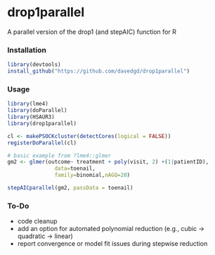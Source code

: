 # drop1parallel
A parallel version of the drop1 (and stepAIC) function for R

### Installation
```R
library(devtools)
install_github("https://github.com/davedgd/drop1parallel")
```

### Usage
```R
library(lme4)
library(doParallel)
library(HSAUR3)
library(drop1parallel)

cl <- makePSOCKcluster(detectCores(logical = FALSE))
registerDoParallel(cl)

# basic example from ?lme4::glmer
gm2 <- glmer(outcome~ treatment + poly(visit, 2) +(1|patientID),
               data=toenail,
               family=binomial,nAGQ=20)

stepAICparallel(gm2, passData = toenail)
```

### To-Do
- code cleanup
- add an option for automated polynomial reduction (e.g., cubic -> quadratic -> linear)
- report convergence or model fit issues during stepwise reduction
